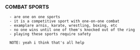 ### COMBAT SPORTS
      - are one on one sports
      - it is a competitive sport with one-on-one combat
      - examplare arnis, karate, wrestling, boxing, etc
      - no one wins until one of them's knocked out of the ring
      - playing these sports require safety

      NOTE: yeah i think that's all help
